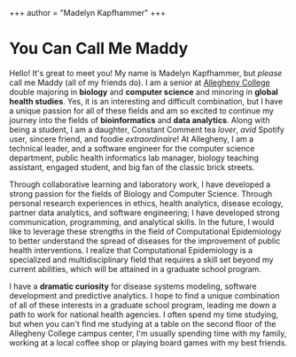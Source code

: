 +++
author = "Madelyn Kapfhammer"
+++

# You Can Call Me Maddy

Hello! It's great to meet you! My name is Madelyn Kapfhammer, but _please_ call me Maddy (all of my friends do). I am a senior at [Allegheny College](https://allegheny.edu/) double majoring in **biology** and **computer science** and minoring in **global health studies**. Yes, it is an interesting and difficult combination, but I have a unique passion for all of these fields and am so excited to continue my journey into the fields of **bioinformatics** and **data analytics**. Along with being a student, I am a daughter, Constant Comment tea _lover_, _avid_ Spotify user, sincere friend, and foodie _extraordinaire_! At Allegheny, I am a technical leader, and a software engineer for the computer science department, public health informatics lab manager, biology teaching assistant, engaged student, and big fan of the classic brick streets.

Through collaborative learning and laboratory work, I have developed a strong passion for the fields of Biology and Computer Science. Through personal research experiences in ethics, health analytics, disease ecology, partner data analytics, and software engineering; I have developed strong communication, programming, and analytical skills. In the future, I would like to leverage these strengths in the field of Computational Epidemiology to better understand the spread of diseases for the improvement of public health interventions. I realize that Computational Epidemiology is a specialized and multidisciplinary field that requires a skill set beyond my current abilities, which will be attained in a graduate school program.

I have a **dramatic curiosity** for disease systems modeling, software development and predictive analytics. I hope to find a unique combination of all of these interests in a graduate school program, leading me down a path to work for national health agencies. I often spend my time studying, but when you can't find me studying at a table on the second floor of the Allegheny College campus center, I'm usually spending time with my family, working at a local coffee shop or playing board games with my best friends.
